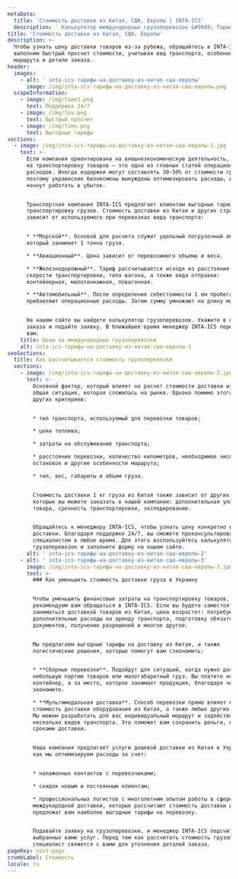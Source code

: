 ```yaml
---
metaData:
  title: 'Стоимость доставки из Китая, США, Европы | INTA-ICS'
  description: ' Калькулятор международных грузоперевозок &#9989; Тарифы на доставку из Китая, США, Европы в Украину &#9989; Обращайтесь! #9742; 068 5555 999'
title: 'Стоимость доставки из Китая, США, Европы'
description: >-
  Чтобы узнать цену доставки товаров из-за рубежа, обращайтесь в INTA-ICS. Мы
  выполним быстрый просчет стоимости, учитывая вид транспорта, особенности
  маршрута и детали заказа.
header:
  images:
    - alt: ' inta-ics-тарифы-на-доставку-из-китая-сша-европы'
      image: /img/inta-ics-тарифы-на-доставку-из-китая-сша-европы.png
  scopeInformation:
    - image: /img/time3.png
      text: Поддержка 24/7
    - image: /img/lov.png
      text: Быстрый просчет
    - image: /img/time.png
      text: Выгодные тарифы
sections:
  - image: /img/inta-ics-тарифы-на-доставку-из-китая-сша-европы-1.jpg
    text: >-
      Если компания ориентирована на внешнеэкономическую деятельность, затраты
      на транспортировку товаров — это одна из главных статей операционных
      расходов. Иногда издержки могут составлять 30-50% от стоимости груза,
      поэтому украинские бизнесмены вынуждены оптимизировать расходы, иначе
      начнут работать в убыток.


      Транспортная компания INTA-ICS предлагает клиентам выгодные тарифы на
      транспортировку грузов. Стоимость доставки из Китая и других стран прямо
      зависит от используемого при перевозках вида транспорта:


      * **Морской**. Основой для расчета служит удельный погрузочный объем,
      который занимает 1 тонна груза.

      * **Авиационный**. Цена зависит от перевозимого объема и веса.

      * **Железнодорожный**. Тариф рассчитывается исходя из расстояния и
      скорости транспортировки, типа вагона, а также вида отправки:
      контейнерная, малотоннажная, повагонная.

      * **Автомобильный**. После определения себестоимости 1 км пробега, к ней
      прибавляют операционные расходы. Затем сумму умножают на длину маршрута.


      На нашем сайте вы найдете калькулятор грузоперевозок. Укажите в нем детали
      заказа и подайте заявку. В ближайшее время менеджер INTA-ICS перезвонит
      вам.
    title: Цены на международные грузоперевозки
    alt: inta-ics-тарифы-на-доставку-из-китая-сша-европы-1
seoSections:
  title: Как рассчитывается стоимость грузоперевозки
  sections:
    - image: /img/inta-ics-тарифы-на-доставку-из-китая-сша-европы-2.jpg
      text: >-
        Основной фактор, который влияет на расчет стоимости доставки из Китая —
        общая ситуация, которая сложилась на рынке. Однако помимо этого есть ряд
        других критериев:


        * тип транспорта, используемый для перевозки товаров;

        * цена топлива;

        * затраты на обслуживание транспорта;

        * расстояние перевозки, количество километров, необходимое число
        остановок и другие особенности маршрута;

        * тип, вес, габариты и объем груза.


        Стоимость доставки 1 кг груза из Китая также зависит от других услуг,
        которые вы можете заказать в нашей компании: дополнительная упаковка
        товара, срочность транспортировки, экспедирование.


        Обращайтесь к менеджеру INTA-ICS, чтобы узнать цену конкретно вашей
        доставки. Благодаря поддержке 24/7, вы сможете проконсультироваться со
        специалистом в любое время. Для этого воспользуйтесь калькулятором
        грузоперевозок и заполните форму на нашем сайте.
      alt: ' inta-ics-тарифы-на-доставку-из-китая-сша-европы-2'
    - alt: ' inta-ics-тарифы-на-доставку-из-китая-сша-европы-3'
      image: /img/inta-ics-тарифы-на-доставку-из-китая-сша-европы-3.jpg
      text: >-
        ### Как уменьшить стоимость доставки груза в Украину


        Чтобы уменьшить финансовые затраты на транспортировку товаров,
        рекомендуем вам обращаться в INTA-ICS. Если вы будете самостоятельно
        заниматься доставкой товаров из Китая, цена возрастет: потребуются
        дополнительные расходы на аренду транспорта, подготовку обязательных
        документов, получение разрешений и многое другое.


        Мы предлагаем выгодные тарифы на доставку из Китая, а также
        логистические решения, которые помогут вам сэкономить:


        * **Сборные перевозки**. Подойдут для ситуаций, когда нужно доставить
        небольшую партию товаров или малогабаритный груз. Вы платите не за весь
        контейнер, а за место, которое занимает продукция, благодаря чему
        экономите.

        * **Мультимодальная доставка**. Способ перевозки прямо влияет на
        стоимость доставки оборудования из Китая, а также любых других грузов.
        Мы можем разработать для вас индивидуальный маршрут и задействовать
        несколько видов транспорта. Это поможет вам сохранить деньги, не жертвуя
        сроками доставки.


        Наша компания предлагает услуги дешевой доставки из Китая в Украину, так
        как мы оптимизируем расходы за счет:


        * налаженных контактов с перевозчиками;

        * скидок новым и постоянным клиентам;

        * профессиональных логистов с многолетним опытом работы в сфере
        международной доставки, которые рассчитают стоимость доставки из Китая и
        предложат вам наиболее выгодные тарифы на перевозку.


        Подавайте заявку на грузоперевозки, и менеджер INTA-ICS подсчитает цену
        выбранных вами услуг. Перед тем как рассчитать стоимость грузоперевозки,
        специалист свяжется с вами для уточнения деталей заказа.
pageKey: cost-page
crumbLabel: Стоимость
locale: ru
---
```


